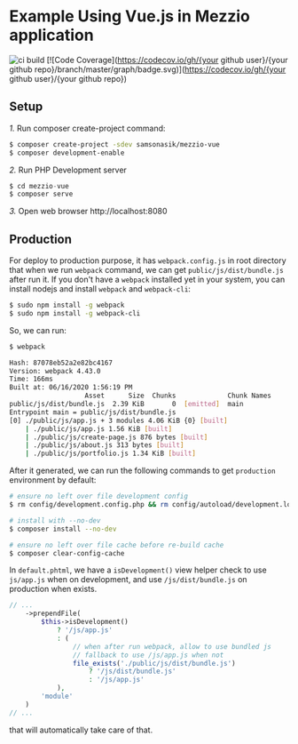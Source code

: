 # Example Using Vue.js in Mezzio application

![ci build](https://github.com/samsonasik/mezzio-vue/workflows/ci%20build/badge.svg) [![Code Coverage](https://codecov.io/gh/{your github user}/{your github repo}/branch/master/graph/badge.svg)](https://codecov.io/gh/{your github user}/{your github repo})

## Setup

*1.* Run composer create-project command:

```bash
$ composer create-project -sdev samsonasik/mezzio-vue
$ composer development-enable
```

*2.* Run PHP Development server

```php
$ cd mezzio-vue
$ composer serve
```

*3.* Open web browser http://localhost:8080

## Production

For deploy to production purpose, it has `webpack.config.js` in root directory that when we run `webpack` command, we can get `public/js/dist/bundle.js` after run it. If you don't have a `webpack` installed yet in your system, you can install nodejs and install `webpack` and `webpack-cli`:

```bash
$ sudo npm install -g webpack
$ sudo npm install -g webpack-cli
```

So, we can run:

```bash
$ webpack

Hash: 87078eb52a2e82bc4167
Version: webpack 4.43.0
Time: 166ms
Built at: 06/16/2020 1:56:19 PM
                   Asset      Size  Chunks             Chunk Names
public/js/dist/bundle.js  2.39 KiB       0  [emitted]  main
Entrypoint main = public/js/dist/bundle.js
[0] ./public/js/app.js + 3 modules 4.06 KiB {0} [built]
    | ./public/js/app.js 1.56 KiB [built]
    | ./public/js/create-page.js 876 bytes [built]
    | ./public/js/about.js 313 bytes [built]
    | ./public/js/portfolio.js 1.34 KiB [built]
```

After it generated, we can run the following commands to get `production` environment by default:

```bash
# ensure no left over file development config
$ rm config/development.config.php && rm config/autoload/development.local.php

# install with --no-dev
$ composer install --no-dev

# ensure no left over file cache before re-build cache
$ composer clear-config-cache
```

In `default.phtml`, we have a `isDevelopment()` view helper check to use `js/app.js` when on development, and use `/js/dist/bundle.js` on production when exists.

```php
// ...
    ->prependFile(
        $this->isDevelopment()
            ? '/js/app.js'
            : (
                // when after run webpack, allow to use bundled js
                // fallback to use /js/app.js when not
                file_exists('./public/js/dist/bundle.js')
                    ? '/js/dist/bundle.js'
                    : '/js/app.js'
            ),
        'module'
    )
// ...
```

that will automatically take care of that.